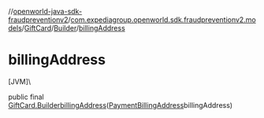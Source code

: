 //[openworld-java-sdk-fraudpreventionv2](../../../../index.md)/[com.expediagroup.openworld.sdk.fraudpreventionv2.models](../../index.md)/[GiftCard](../index.md)/[Builder](index.md)/[billingAddress](billing-address.md)

# billingAddress

[JVM]\

public final [GiftCard.Builder](index.md)[billingAddress](billing-address.md)([PaymentBillingAddress](../../-payment-billing-address/index.md)billingAddress)
